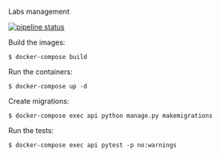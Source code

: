 Labs management

[![pipeline status](https://gitlab.com/vladhoi/labs-management/badges/main/pipeline.svg)](https://gitlab.com/vladhoi/labs-management/commits/main)


Build the images:
```console
$ docker-compose build
```
Run the containers:
```console
$ docker-compose up -d
```
Create migrations:
```console
$ docker-compose exec api python manage.py makemigrations
```
Run the tests:
```console
$ docker-compose exec api pytest -p no:warnings
```
